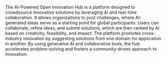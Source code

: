 The AI-Powered Open Innovation Hub is a platform designed to crowdsource innovative solutions by leveraging AI and real-time collaboration. It allows organizations to post challenges, where AI-generated ideas serve as a starting point for global participants. Users can collaborate, refine ideas, and submit solutions, which are then ranked by AI based on creativity, feasibility, and impact. The platform promotes cross-industry innovation by suggesting solutions from one domain for application in another. By using generative AI and collaborative tools, the hub accelerates problem-solving and fosters a community-driven approach to innovation.
